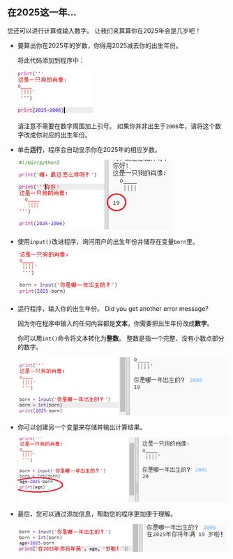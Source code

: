 ## 在2025这一年...

您还可以进行计算或输入数字。 让我们来算算你在2025年会是几岁吧！

+ 要算出你在2025年的岁数，你得用2025减去你的出生年份。
    
    将此代码添加到程序中：
    
    ![截图](images/me-calc.png)
    
    请注意不需要在数字周围加上引号。 如果你并非出生于`2006`年，请将这个数字改成你对应的出生年份。

+ 单击**运行**，程序会自动显示你在2025年的相应岁数。
    
    ![截图](images/me-calc-run.png)

+ 使用`input()`改进程序，询问用户的出生年份并储存在变量`born`里。
    
    ![截图](images/me-input.png)

+ 运行程序，输入你的出生年份。 Did you get another error message?
    
    因为你在程序中输入的任何内容都是**文本**，你需要把出生年份改成**数字**。
    
    你可以用`int()`命令将文本转化为**整数**。 整数是指一个完整、没有小数点部分的数字。
    
    ![截图](images/me-input-test.png)

+ 你可以创建另一个变量来存储并输出计算结果。
    
    ![截图](images/me-result-variable.png)

+ 最后，您可以通过添加信息，帮助您的程序更加便于理解。
    
    ![截图](images/me-message.png)